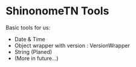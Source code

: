 # ShinonomeTN Tools

Basic tools for us:
- Date & Time
- Object wrapper with version : VersionWrapper
- String (Planed)
- (More in future...)